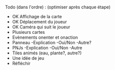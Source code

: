 Todo (dans l'ordre) : (optimiser après chaque étape)
 * OK Affichage de la carte
 * OK Déplacement du joueur
 * OK Caméra qui suit le joueur
 * Plusieurs cartes
 * Evènements onenter et onaction
 * Panneau -Explication -Oui/Non -Autre?
 * PNJs -Explication -Oui/Non -Autre
 * Tiles animés (eau, plante?, autre?)
 * Une idée de jeu
 * Réfléchir
